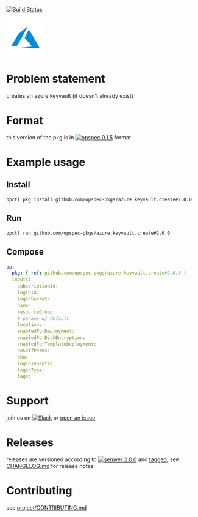 [![Build Status](https://travis-ci.org/opspec-pkgs/azure.keyvault.create.svg?branch=master)](https://travis-ci.org/opspec-pkgs/azure.keyvault.create)

<img src="icon.svg" alt="icon" height="100px">

# Problem statement

creates an azure keyvault (if doesn't already exist)

# Format

this version of the pkg is in [![opspec 0.1.5](https://img.shields.io/badge/opspec-0.1.5-brightgreen.svg?colorA=6b6b6b&colorB=fc16be)](https://opspec.io/0.1.5/packages.html) format

# Example usage

## Install

```shell
opctl pkg install github.com/opspec-pkgs/azure.keyvault.create#2.0.0
```

## Run

```
opctl run github.com/opspec-pkgs/azure.keyvault.create#2.0.0
```

## Compose

```yaml
op:
  pkg: { ref: github.com/opspec-pkgs/azure.keyvault.create#2.0.0 }
  inputs:
    subscriptionId:
    loginId:
    loginSecret:
    name:
    resourceGroup:
    # params w/ default
    location:
    enabledForDeployment:
    enabledForDiskEncryption:
    enabledForTemplateDeployment:
    noSelfPerms:
    sku:
    loginTenantId:
    loginType:
    tags:
```

# Support

join us on
[![Slack](https://opspec-slackin.herokuapp.com/badge.svg)](https://opspec-slackin.herokuapp.com/)
or
[open an issue](https://github.com/opspec-pkgs/azure.keyvault.create/issues)

# Releases

releases are versioned according to
[![semver 2.0.0](https://img.shields.io/badge/semver-2.0.0-brightgreen.svg)](http://semver.org/spec/v2.0.0.html)
and [tagged](https://git-scm.com/book/en/v2/Git-Basics-Tagging); see
[CHANGELOG.md](CHANGELOG.md) for release notes

# Contributing

see
[project/CONTRIBUTING.md](https://github.com/opspec-pkgs/project/blob/master/CONTRIBUTING.md)
